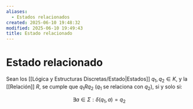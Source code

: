 ```yaml
---
aliases:
  - Estados relacionados
created: 2025-06-10 19:48:32
modified: 2025-06-10 19:49:43
title: Estado relacionado
---
```


# Estado relacionado

Sean los [[Lógica y Estructuras Discretas/Estado|Estados]] $q_1, q_2 \in K$, y la [[Relación]] $R$, se cumple que $q_1 R q_2$ ($q_1$ se relaciona con $q_2$), si y solo si:

$$
\exists a \in \Sigma: \delta \left( q_1, a \right) = q_2
$$
